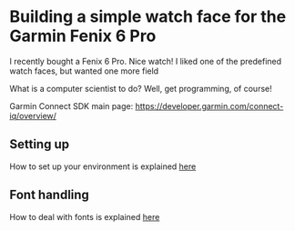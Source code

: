 # Building a simple watch face for the Garmin Fenix 6 Pro
I recently bought a Fenix 6 Pro. Nice watch!
I liked one of the predefined watch faces, but wanted one more field

What is a computer scientist to do? Well, get programming, of course!

Garmin Connect SDK main page: https://developer.garmin.com/connect-iq/overview/

## Setting up
How to set up your environment is explained [here](docs/setup.md)

## Font handling
How to deal with fonts is explained [here](docs/font-handling.md)

